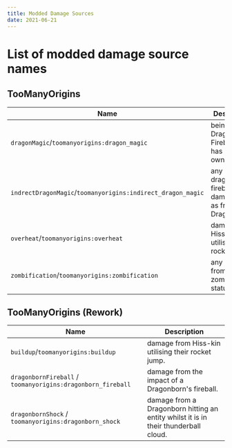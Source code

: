 ```yaml
---
title: Modded Damage Sources
date: 2021-06-21
---
```

# List of modded damage source names

## TooManyOrigins
Name | Description
-----|-------------
`dragonMagic`/`toomanyorigins:dragon_magic` | being hit by a Dragonborn Fireball that has no owner.
`indrectDragonMagic`/`toomanyorigins:indirect_dragon_magic` | any indirect dragon fireball damage such as from a Dragonborn.
`overheat`/`toomanyorigins:overheat` | damage from Hiss-kin utilising their rocket jump.
`zombification`/`toomanyorigins:zombification` | any damage from the zombification status effect.

## TooManyOrigins (Rework)
Name | Description
-----|-------------
`buildup`/`toomanyorigins:buildup` | damage from Hiss-kin utilising their rocket jump.
`dragonbornFireball` / `toomanyorigins:dragonborn_fireball` | damage from the impact of a Dragonborn's fireball.
`dragonbornShock` / `toomanyorigins:dragonborn_shock` | damage from a Dragonborn hitting an entity whilst it is in their thunderball cloud.